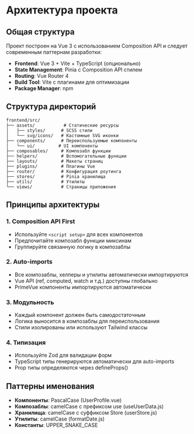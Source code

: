 # Архитектура проекта

## Общая структура

Проект построен на Vue 3 с использованием Composition API и следует современным паттернам разработки:

- **Frontend**: Vue 3 + Vite + TypeScript (опционально)
- **State Management**: Pinia с Composition API стилем
- **Routing**: Vue Router 4
- **Build Tool**: Vite с плагинами для оптимизации
- **Package Manager**: npm

## Структура директорий

```
frontend/src/
├── assets/           # Статические ресурсы
│   ├── styles/      # SCSS стили
│   └── svg/icons/   # Кастомные SVG иконки
├── components/      # Переиспользуемые компоненты
│   └── ui/         # UI компоненты
├── composables/     # Композабл функции
├── helpers/         # Вспомогательные функции
├── layouts/         # Макеты страниц
├── plugins/         # Плагины Vue
├── router/          # Конфигурация роутинга
├── stores/          # Pinia хранилища
├── utils/           # Утилиты
└── views/           # Страницы приложения
```

## Принципы архитектуры

### 1. Composition API First
- Используйте `<script setup>` для всех компонентов
- Предпочитайте композабл функции миксинам
- Группируйте связанную логику в композаблы

### 2. Auto-imports
- Все композаблы, хелперы и утилиты автоматически импортируются
- Vue API (ref, computed, watch и т.д.) доступны глобально
- PrimeVue компоненты импортируются автоматически

### 3. Модульность
- Каждый компонент должен быть самодостаточным
- Логика выносится в композаблы для переиспользования
- Стили изолированы или используют Tailwind классы

### 4. Типизация
- Используйте Zod для валидации форм
- TypeScript типы генерируются автоматически для auto-imports
- Prop типы определяются через defineProps()

## Паттерны именования

- **Компоненты**: PascalCase (UserProfile.vue)
- **Композаблы**: camelCase с префиксом use (useUserData.js)
- **Хранилища**: camelCase с суффиксом Store (userStore.js)
- **Утилиты**: camelCase (formatDate.js)
- **Константы**: UPPER_SNAKE_CASE